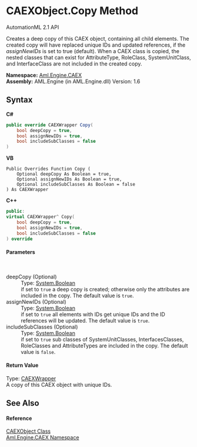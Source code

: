 # CAEXObject.Copy Method 
AutomationML 2.1 API 

Creates a deep copy of this CAEX object, containing all child elements. The created copy will have replaced unique IDs and updated references, if the *assignNewIDs* is set to true (default). When a CAEX class is copied, the nested classes that can exist for AttributeType, RoleClass, SystemUnitClass, and InterfaceClass are not included in the created copy.

**Namespace:**&nbsp;<a href="N_Aml_Engine_CAEX">Aml.Engine.CAEX</a><br />**Assembly:**&nbsp;AML.Engine (in AML.Engine.dll) Version: 1.6

## Syntax

**C#**<br />
``` C#
public override CAEXWrapper Copy(
	bool deepCopy = true,
	bool assignNewIDs = true,
	bool includeSubClasses = false
)
```

**VB**<br />
``` VB
Public Overrides Function Copy ( 
	Optional deepCopy As Boolean = true,
	Optional assignNewIDs As Boolean = true,
	Optional includeSubClasses As Boolean = false
) As CAEXWrapper
```

**C++**<br />
``` C++
public:
virtual CAEXWrapper^ Copy(
	bool deepCopy = true, 
	bool assignNewIDs = true, 
	bool includeSubClasses = false
) override
```


#### Parameters
&nbsp;<dl><dt>deepCopy (Optional)</dt><dd>Type: <a href="https://docs.microsoft.com/dotnet/api/system.boolean" target="_parent" rel="noopener noreferrer">System.Boolean</a><br />if set to `true` a deep copy is created; otherwise only the attributes are included in the copy. The default value is `true`.</dd><dt>assignNewIDs (Optional)</dt><dd>Type: <a href="https://docs.microsoft.com/dotnet/api/system.boolean" target="_parent" rel="noopener noreferrer">System.Boolean</a><br />if set to `true` all elements with IDs get unique IDs and the ID references will be updated. The default value is `true`.</dd><dt>includeSubClasses (Optional)</dt><dd>Type: <a href="https://docs.microsoft.com/dotnet/api/system.boolean" target="_parent" rel="noopener noreferrer">System.Boolean</a><br />if set to `true` sub classes of SystemUnitClasses, InterfacesClasses, RoleClasses and AttributeTypes are included in the copy. The default value is `false`.</dd></dl>

#### Return Value
Type: <a href="T_Aml_Engine_CAEX_CAEXWrapper">CAEXWrapper</a><br />A copy of this CAEX object with unique IDs.

## See Also


#### Reference
<a href="T_Aml_Engine_CAEX_CAEXObject">CAEXObject Class</a><br /><a href="N_Aml_Engine_CAEX">Aml.Engine.CAEX Namespace</a><br />